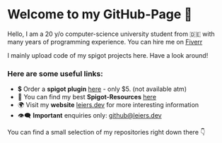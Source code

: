 # Welcome to my GitHub-Page 👋

Hello, I am a 20 y/o computer-science university student from  🇩🇪  with many years of programming experience. You can hire me on [Fiverr](https://marvinleiers.de/plugin)

I mainly upload code of my spigot projects here. Have a look around!

### Here are some useful links:

* 💲 Order a **spigot plugin** [here](https://marvinleiers.de/plugin) - only $5. (not available atm)
* 💎 You can find my best **Spigot-Resources** [here](https://www.spigotmc.org/resources/authors/marvin2k0.1093280/) 
* 🌍 Visit my **website** [leiers.dev](https://leiers.dev) for more interesting information
* 👁‍🗨 **Important** enquiries only: [github@leiers.dev](mailto:github@leiers.dev)


You can find a small selection of my repositories right down there 👇 

<!--
**MarvinLeiers/MarvinLeiers** is a ✨ _special_ ✨ repository because its `README.md` (this file) appears on your GitHub profile.
-->

